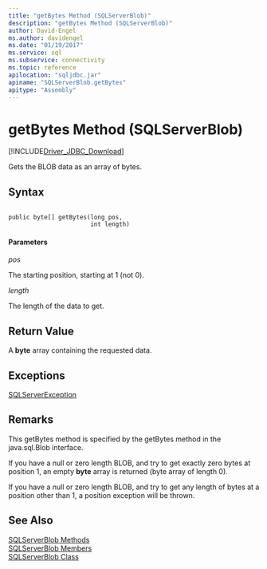 ```yaml
---
title: "getBytes Method (SQLServerBlob)"
description: "getBytes Method (SQLServerBlob)"
author: David-Engel
ms.author: davidengel
ms.date: "01/19/2017"
ms.service: sql
ms.subservice: connectivity
ms.topic: reference
apilocation: "sqljdbc.jar"
apiname: "SQLServerBlob.getBytes"
apitype: "Assembly"
---
```

# getBytes Method (SQLServerBlob)
[!INCLUDE[Driver_JDBC_Download](../../../includes/driver_jdbc_download.md)]

  Gets the BLOB data as an array of bytes.  
  
## Syntax  
  
```  
  
public byte[] getBytes(long pos,  
                       int length)  
```  
  
#### Parameters  
 *pos*  
  
 The starting position, starting at 1 (not 0).  
  
 *length*  
  
 The length of the data to get.  
  
## Return Value  
 A **byte** array containing the requested data.  
  
## Exceptions  
 [SQLServerException](../../../connect/jdbc/reference/sqlserverexception-class.md)  
  
## Remarks  
 This getBytes method is specified by the getBytes method in the java.sql.Blob interface.  
  
 If you have a null or zero length BLOB, and try to get exactly zero bytes at position 1, an empty **byte** array is returned (byte array of length 0).  
  
 If you have a null or zero length BLOB, and try to get any length of bytes at a position other than 1, a position exception will be thrown.  
  
## See Also  
 [SQLServerBlob Methods](../../../connect/jdbc/reference/sqlserverblob-methods.md)   
 [SQLServerBlob Members](../../../connect/jdbc/reference/sqlserverblob-members.md)   
 [SQLServerBlob Class](../../../connect/jdbc/reference/sqlserverblob-class.md)  
  
  
